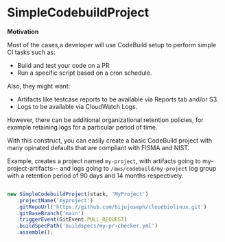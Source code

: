 # SimpleCodebuildProject 

**Motivation**

Most of the cases,a developer will use CodeBuild setup to perform simple CI tasks such as:
- Build and test your code on a PR
- Run a specific script based on a cron schedule.

Also, they might want:
- Artifacts like testcase reports to be available via Reports tab and/or S3.
- Logs to be available via CloudWatch Logs.

However, there can be additional organizational retention policies, for example retaining logs for a particular period of time.

With this construct, you can easily create a basic CodeBuild project with many opinated defaults that are compliant with FISMA and NIST.

Example, creates a project named `my-project`, with artifacts going to my-project-artifacts-<accountId>-<region>
 and logs going to `/aws/codebuild/my-project` log group with a retention period of 90 days and 14 months respectively.

```ts

new SimpleCodebuildProject(stack, 'MyProject')
   .projectName('myproject')
   .gitRepoUrl('https://github.com/bijujoseph/cloudbiolinux.git')
   .gitBaseBranch('main')
   .triggerEvent(GitEvent.PULL_REQUEST)
   .buildSpecPath('buildspecs/my-pr-checker.yml')
   .assemble();
```

